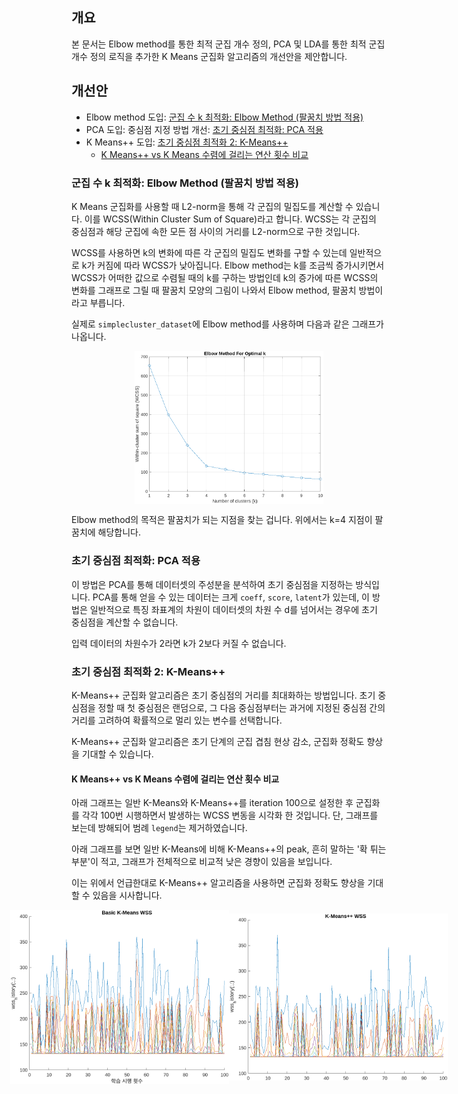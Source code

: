 ## 개요

본 문서는 Elbow method를 통한 최적 군집 개수 정의, PCA 및 LDA를 통한 최적 군집 개수 정의 로직을 추가한 K Means 군집화 알고리즘의 개선안을 제안합니다.

## 개선안

- Elbow method 도입: [군집 수 k 최적화: Elbow Method (팔꿈치 방법 적용)](#군집-수-최적화-elbow-method-팔꿈치-방법-적용)
- PCA 도입: 중심점 지정 방법 개선: [초기 중심점 최적화: PCA 적용](#초기-중심점-최적화-pca-적용)
- K Means++ 도입: [초기 중심점 최적화 2: K-Means++](#초기-중심점-최적화-2-k-means)
  - [K Means++ vs K Means 수렴에 걸리는 연산 횟수 비교](#k-means-vs-k-means-수렴에-걸리는-연산-횟수-비교)

### 군집 수 k 최적화: Elbow Method (팔꿈치 방법 적용)

K Means 군집화를 사용할 때 L2-norm을 통해 각 군집의 밀집도를 계산할 수 있습니다. 이를 WCSS(Within Cluster Sum of Square)라고 합니다.
WCSS는 각 군집의 중심점과 해당 군집에 속한 모든 점 사이의 거리를 L2-norm으로 구한 것입니다.

WCSS를 사용하면 k의 변화에 따른 각 군집의 밀집도 변화를 구할 수 있는데 일반적으로 k가 커짐에 따라 WCSS가 낮아집니다.
Elbow method는 k를 조금씩 증가시키면서 WCSS가 어떠한 값으로 수렴될 때의 k를 구하는 방법인데
k의 증가에 따른 WCSS의 변화를 그래프로 그릴 때 팔꿈치 모양의 그림이 나와서 Elbow method, 팔꿈치 방법이라고 부릅니다.

실제로 `simplecluster_dataset`에 Elbow method를 사용하며 다음과 같은 그래프가 나옵니다.

<div style="display: flex; flex-direction: row; justify-content: center; align-items: center; place-items: center;">
  <img src="./elbow_method.png" style="width: 60%;" />
</div>

Elbow method의 목적은 팔꿈치가 되는 지점을 찾는 겁니다. 위에서는 k=4 지점이 팔꿈치에 해당합니다.

### 초기 중심점 최적화: PCA 적용

이 방법은 PCA를 통해 데이터셋의 주성분을 분석하여 초기 중심점을 지정하는 방식입니다.
PCA를 통해 얻을 수 있는 데이터는 크게 `coeff`, `score`, `latent`가 있는데, 이 방법은 일반적으로 특징 좌표계의 차원이 데이터셋의 차원 수 d를 넘어서는 경우에 초기 중심점을 계산할 수 없습니다.

입력 데이터의 차원수가 2라면 k가 2보다 커질 수 없습니다.

### 초기 중심점 최적화 2: K-Means++

K-Means++ 군집화 알고리즘은 초기 중심점의 거리를 최대화하는 방법입니다.
초기 중심점을 정할 때 첫 중심점은 랜덤으로, 그 다음 중심점부터는 과거에 지정된 중심점 간의 거리를 고려하여 확률적으로 멀리 있는 변수를 선택합니다.

K-Means++ 군집화 알고리즘은 초기 단계의 군집 겹침 현상 감소, 군집화 정확도 향상을 기대할 수 있습니다.

#### K Means++ vs K Means 수렴에 걸리는 연산 횟수 비교

아래 그래프는 일반 K-Means와 K-Means++를 iteration 100으로 설정한 후 군집화를 각각 100번 시행하면서 발생하는 WCSS 변동을 시각화 한 것입니다.
단, 그래프를 보는데 방해되어 범례 `legend`는 제거하였습니다.

아래 그래프를 보면 일반 K-Means에 비해 K-Means++의 peak, 흔히 말하는 '확 튀는 부분'이 적고, 그래프가 전체적으로 비교적 낮은 경향이 있음을 보입니다.

이는 위에서 언급한대로 K-Means++ 알고리즘을 사용하면 군집화 정확도 향상을 기대할 수 있음을 시사합니다.

<div style="display: flex; flex-direction: row; justify-content: center; align-items: center; place-items: center;">
  <img src="./basic-k-means-wss.png" style="width: 350px;" />
  <img src="./k-means-++-wss.png" style="width: 350px;" />
</div>
